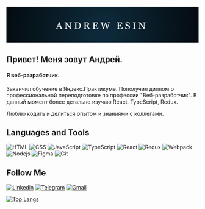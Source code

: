 [![Header](https://github.com/Kuban23/Kuban23/blob/main/image/Header_.jpg)]()

## Привет! Меня зовут Андрей.
#### Я веб-разработчик.

Заканчил обучение в Яндекс.Практикуме. Пополучил диплом о профессиональной переподготовке по профессии "Веб-разработчик".
В данный момент более детально изучаю React, TypeScript, Redux.

Люблю кодить и делиться опытом и знаниями с коллегами. 

## Languages and Tools
![HTML](https://img.shields.io/badge/-HTML-FF4500?style=for-the-badge&logo=html5&logoColor=FFFFFF)
![CSS](https://img.shields.io/badge/-CSS-4169E1?style=for-the-badge&logo=css3&logoColor=FFFFFF)
![JavaScript](https://img.shields.io/badge/-JavaScript-FFFF00?style=for-the-badge&logo=JavaScript&logoColor=000000)
![TypeScript](https://img.shields.io/badge/-TYPESCRIPT-3178C6?style=for-the-badge&logo=typescript&logoColor=FFFFFF)
![React](https://img.shields.io/badge/-React-00BFFF?style=for-the-badge&logo=React&logoColor=FFFFFF)
![Redux](https://img.shields.io/badge/-Redux-8A2BE2?style=for-the-badge&logo=Redux&logoColor=FFFFFF)
![Webpack](https://img.shields.io/badge/-Webpack-4682B4?style=for-the-badge&logo=Webpack&logoColor=FFFFFF)
![Nodejs](https://img.shields.io/badge/-Nodejs-32CD32?style=for-the-badge&logo=node&logoColor=FFFFFF)
![Figma](https://img.shields.io/badge/-Figma-000000?style=for-the-badge&logo=Figma&logoColor=FFFFFF)
![Git](https://img.shields.io/badge/-Git-D3D3D3?style=for-the-badge&logo=Git&logoColor=FF4500)


## Follow Me
[![Linkedin](https://img.shields.io/badge/-Linkedin-4682B4?style=for-the-badge&logo=Linkedin&logoColor=FFFFFF)](www.linkedin.com/in/андрей-есин)
[![Telegram](https://img.shields.io/badge/-Telegram-00BFFF?style=for-the-badge&logo=Telegram&logoColor=FFFFFF)](https://t.me/EsinAndrew)
[![Gmail](https://img.shields.io/badge/-Gmail-FF0000?style=for-the-badge&logo=Gmail&logoColor=FFFFFF)](kubanesin@gmail.com)

[![Top Langs](https://github-readme-stats.vercel.app/api/top-langs/?username=Kuban23&layout=compact)](https://github.com/anuraghazra/github-readme-stats)